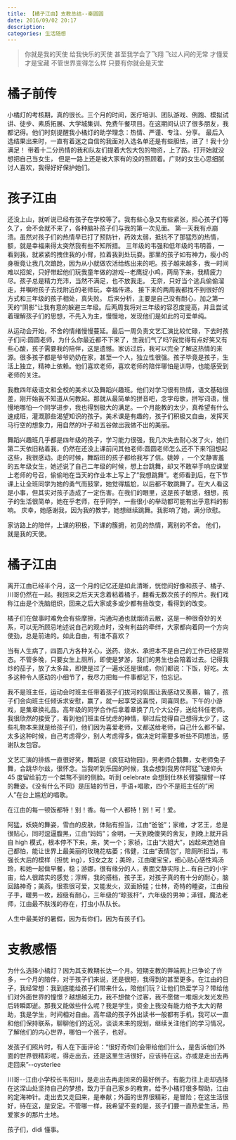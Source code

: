 ```yaml
---
title: 【橘子江由】支教总结--秦圆圆
date: 2016/09/02 20:17
description:
categories: 生活随想
---
```


> 你就是我的天使 给我快乐的天使 甚至我学会了飞翔 飞过人间的无常 才懂爱才是宝藏 不管世界变得怎么样 只要有你就会是天堂

# 橘子前传

小橘灯的考核期，真的很长。三个月的时间，医疗培训、团队游戏、例跑、模拟试讲、徒步、素质拓展、大学城集训、免费午餐项目。在这期间认识了很多朋友，我都记得。他们时刻提醒我小橘灯的助学理念：热情、严谨、专注、分享。
最后入选结果出来时，一直有着迷之自信的我面对入选名单还是有些胆怯，进了！我十分满足！
带着十二分热情的我和队友们提着大包大包的物资，上了路。打开始就没想把自己当女生， 但是一路上还是被大家有的没的照顾着。广财的女生心思细腻讨人喜欢，我得好好保护她们。

# 孩子江由

还没上山，就听说已经有孩子在学校等了。我有些心急又有些紧张，担心孩子们等久了，会不会就不来了，各种脑补孩子们与我的第一次见面。
第一天我有点崩溃。虽然对孩子们的热情早已打了预防针，药效太弱，抵抗不了那猛烈的热情，额，就是幸福来得太突然我有些不知所措。
三年级的韦强和低年级的韦明善，一看到我，就紧紧的拽住我的小臂，拉着我到处玩耍。那里的孩子如有神力，瘦小的身板竟让我几次踉跄，因为从小就做农活给练出来的吧。孩子越来越多，我一时间难以招架，只好带起他们玩我童年做的游戏--老鹰捉小鸡，两局下来，我精疲力尽。孩子总是精力充沛，当然不满足，也不放我走。
无奈，只好当个逃兵偷偷溜走，并嘱咐孩子去找附近的老师玩，幸福传递。
接下来的两周我都找不到很好的方式和三年级的孩子相处，真失败。
后来分析，主要是自己没有耐心，加之第一天的“阴影”让我有意的躲避三年级。后两周我将对三年级的容忍度提高，并且尝试着理解孩子们的思想，不先入为主，慢慢地，发现他们是如此的可爱单纯。

从运动会开始，不舍的情绪慢慢蔓延。最后一周负责文艺汇演比较忙碌，下去时孩子们问:圆圆老师，为什么你最近都不下来了，生我们气了吗?我觉得有点好笑又有些心酸，孩子需要我的陪伴，这是遗憾。家访过后，我可以完全了解这热情的来源。很多孩子都是爷爷奶奶在家，甚至一个人，独立性很强。孩子毕竟是孩子，生活上独立，精神上依赖。他们喜欢老师，喜欢老师的陪伴哪怕是训导，也能感受到老师的关注。

我教四年级语文和全校的美术以及舞蹈兴趣班。他们对学习很有热情，语文基础很差，刚开始我不知道从何教起。那就从最简单的拼音吧，念字母歌，拼写词语，慢慢地哪怕一个同学进步，我也得到极大的满足。一个月能教的太少，真希望有什么速成班，灌溉那些渴望知识的孩子。美术课是有趣的，孩子们积极又自由，发挥天马行空的想象力，用自然的叶子和五谷做出我做不出的美丽。

舞蹈兴趣班几乎都是四年级的孩子，学习能力很强，我几次失去耐心发了火，她们第二天依旧粘着我，仍然在还没上课前问其他老师:圆圆老师怎么还不下来?回想起这些，我很感动。走的时候，舞蹈班的孩子都给我写了信。姚婷 ，一个文静害羞的五年级女生，她述说了自己二年级的时候，想上台跳舞，却又不敢举手响应课堂上老师的号召，偷偷地在当天的作业本上写上了”我想跳舞”。老师看到后，在下节课上让全班同学为她的勇气而鼓掌，她觉得尴尬，以后都不敢跳舞了。在大人看这是小事，但其实对孩子造成了一定伤害。在我们的眼里，这是孩子敏感，细想，孩子的生活很简单，她在乎老师，在乎同学，一些很小的举动都可能有出乎意料的影响。
庆幸，她感谢我，因为我的教学，她想继续跳舞。我影响了她，满分欣慰。

家访路上的陪伴，上课的积极，下课的簇拥，初见的热情，离别的不舍。
他们，就是我的天使。

# 橘子江由

离开江由已经半个月，这一个月的记忆还是如此清晰，恍惚间好像和孩子、橘子、川哥仍然在一起。我回来之后天天念着粘着橘子，翻看无数次孩子的照片。我们戏称江由是个洗脑组织，回来之后大家或多或少都有些改变，看得到的改变。

橘子们在做事时难免会有些摩擦，沟通沟通也就烟消云散，这是一种很奇妙的关系，可以无所顾忌地述说自己的观点时，没有利益的牵绊，大家都向着同一个方向使劲，总是前进的。如此自由，有谁不喜欢？

当有人生病了，四面八方各种关心，送药、烧水、承担本不是自己的工作已经是常态。不管多晚，只要女生上厕所，即使是梦游，我们的男生也会陪着过去。记得我炒的茄子，放了太多盐，即使是过了一遍水还是很咸，你们都说：下饭，好吃。太多这种令人感动的小细节了，我尽力把每一件事都记下，怕忘记。

我不是班主任，运动会时班主任带着孩子们拔河的氛围让我感动又羡慕，输了，孩子们会向班主任倾诉求安慰，赢了，就一起享受这喜悦，同喜同悲。下午的小游戏，是集章换礼品。高年级的同学合作后拿着章换了几个大公仔，送给科任老师。我很欣然的接受了，看到他们班主任忧虑的神情，聊过后觉得自己想得太少了，这些礼物本来就是给孩子们，他们因为喜爱老师，又都送给老师，自己什么都不留。太多这种时候，自己考虑得少，别人考虑得多，做决定时需要多听些不同想法，感谢队友包容。

文艺汇演的排练一直很好笑，舞蹈是《疯狂动物园》，男老师企鹅舞，女老师兔子舞，合跳华尔兹，很怀念。当我听到乐园的时候，我会想到我男伴阿猛飞速仰头 45 度留给前方一个桀骜不驯的侧脸。听到 celebrate 会想到仕林长臂猿摆臂一样的舞姿。《没有什么不同》是压轴的节目，手语+唱歌，四个不是班主任的”闲人”在台上尴尬的唱歌。

在江由的每一顿饭都特！别！香。每一个人都特！别！可！爱。

阿猛，妖娆的舞姿，雪白的皮肤，体贴有担当，江由“爸爸”；家维，才艺王，总是很贴心，同时逗逼腹黑，江由“妈妈”；金明，一天到晚傻笑的舍友，到晚上就开启自 high 模式，根本停不下来，来，笑一个；家祯，江由“大姐大”，凶起来连她自己都怕，能让世界上最美丽的玫瑰花枯萎；伟健，江由“表情包”，陪厕所担当，韦强长大后的模样（担忧 ing），妇女之友；美玲，江由暖宝宝，细心贴心感性鸡汤玲，和她一起做早餐，稳；游娜，很有缘分的人，表面文静实际上...有自己的小宇宙，给人很踏实的感觉；淳辉，我的搭档，孩子王，对孩子真的有十分的耐心，脑回路神奇；美燕，很乖很可爱，又能发火，双面娇娃；仕林，奇特的睡姿，江由段子手，暖男一枚，超级有耐心，三年级的“晾孩杆”，六年级的男神；泽铿，魔法老师，江由最不肤浅的存在，打虫小队队长。

人生中最美好的暑假，因为有你们，因为有孩子们。

# 支教感悟

为什么选择小橘灯？因为其支教期长达一个月。短期支教的弊端网上已争论了许多，一个月的陪伴，对于孩子们来说，还是很短，我得到的甚至更多。在江由的日子，我经常想：我到底能给孩子们带来什么，陪他们玩？让他们热爱学习？带给他们对外面世界的憧憬？越想越无力，我不想做个过客，我不愿做一堆烟火发光发热后转瞬即逝。那我又能做些什么呢？我是学生，资金上我没有能力给予太大的帮助，我是学生，时间相对自由。高年级的孩子外出读书一般都有手机，我可以一直和他们保持联系，聊聊他们的近况，谈谈未来的规划，继续关注他们的学习情况，了解他们的内心世界，哪怕一个孩子，也好。

发孩子们照片时，有人在下面评论：“很好奇你们会带给他们什么，是告诉他们外面的世界很精彩呢，得走出去，还是这里生活很好，应该待在这。亦或是走出去再走回来”--oysterlee

川哥--江由小学校长韦阳川，是走出去再走回来的最好例子。有能力往上走却选择在这深山处坚持自己的梦想，致力于自己家乡的教育。给予小橘灯很多帮助，江由的定海神针。走出去又走回来，是奉献；外面的世界很精彩，是冒险；在这生活很好，待在这，是安定。不管哪一样，我希望不变的是，孩子们要一直热爱生活，热爱家乡的那片土地。

孩子们，didi 懂事。

